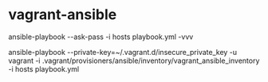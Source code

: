 # vagrant-ansible

ansible-playbook --ask-pass -i hosts playbook.yml -vvv

ansible-playbook --private-key=~/.vagrant.d/insecure_private_key -u vagrant -i .vagrant/provisioners/ansible/inventory/vagrant_ansible_inventory -i hosts playbook.yml
